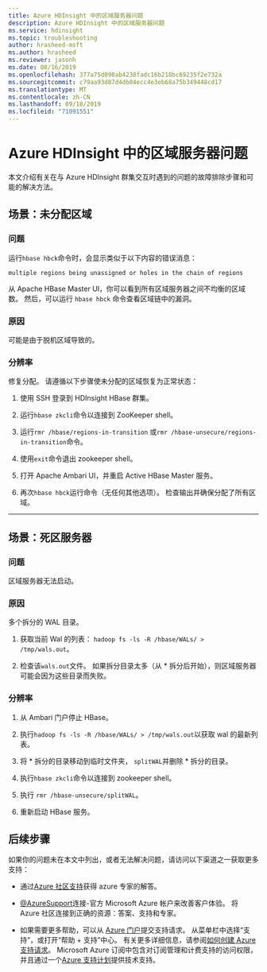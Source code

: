 ```yaml
---
title: Azure HDInsight 中的区域服务器问题
description: Azure HDInsight 中的区域服务器问题
ms.service: hdinsight
ms.topic: troubleshooting
author: hrasheed-msft
ms.author: hrasheed
ms.reviewer: jasonh
ms.date: 08/16/2019
ms.openlocfilehash: 377a75d098ab4238fadc16b218bc69235f2e732a
ms.sourcegitcommit: c79aa93d87d4db04ecc4e3eb68a75b349448cd17
ms.translationtype: MT
ms.contentlocale: zh-CN
ms.lasthandoff: 09/18/2019
ms.locfileid: "71091551"
---
```

# <a name="issues-with-region-servers-in-azure-hdinsight"></a>Azure HDInsight 中的区域服务器问题

本文介绍有关在与 Azure HDInsight 群集交互时遇到的问题的故障排除步骤和可能的解决方法。

## <a name="scenario-unassigned-regions"></a>场景：未分配区域

### <a name="issue"></a>问题

运行`hbase hbck`命令时，会显示类似于以下内容的错误消息：

```
multiple regions being unassigned or holes in the chain of regions
```

从 Apache HBase Master UI，你可以看到所有区域服务器之间不均衡的区域数。 然后，可以运行 `hbase hbck` 命令查看区域链中的漏洞。

### <a name="cause"></a>原因

可能是由于脱机区域导致的。

### <a name="resolution"></a>分辨率

修复分配。 请遵循以下步骤使未分配的区域恢复为正常状态：

1. 使用 SSH 登录到 HDInsight HBase 群集。

1. 运行`hbase zkcli`命令以连接到 ZooKeeper shell。

1. 运行`rmr /hbase/regions-in-transition` 或`rmr /hbase-unsecure/regions-in-transition`命令。

1. 使用`exit`命令退出 zookeeper shell。

1. 打开 Apache Ambari UI，并重启 Active HBase Master 服务。

1. 再次`hbase hbck`运行命令（无任何其他选项）。 检查输出并确保分配了所有区域。

---

## <a name="scenario-dead-region-servers"></a>场景：死区服务器

### <a name="issue"></a>问题

区域服务器无法启动。

### <a name="cause"></a>原因

多个拆分的 WAL 目录。

1. 获取当前 Wal 的列表： `hadoop fs -ls -R /hbase/WALs/ > /tmp/wals.out`。

1. 检查该`wals.out`文件。 如果拆分目录太多（从 * 拆分后开始），则区域服务器可能会因为这些目录而失败。

### <a name="resolution"></a>分辨率

1. 从 Ambari 门户停止 HBase。

1. 执行`hadoop fs -ls -R /hbase/WALs/ > /tmp/wals.out`以获取 wal 的最新列表。

1. 将 * 拆分的目录移动到临时文件夹， `splitWAL`并删除 * 拆分的目录。

1. 执行`hbase zkcli`命令以连接到 zookeeper shell。

1. 执行 `rmr /hbase-unsecure/splitWAL`。

1. 重新启动 HBase 服务。

## <a name="next-steps"></a>后续步骤

如果你的问题未在本文中列出，或者无法解决问题，请访问以下渠道之一获取更多支持：

* 通过[Azure 社区支持](https://azure.microsoft.com/support/community/)获得 azure 专家的解答。

* [@AzureSupport](https://twitter.com/azuresupport)连接-官方 Microsoft Azure 帐户来改善客户体验。 将 Azure 社区连接到正确的资源：答案、支持和专家。

* 如果需要更多帮助，可以从 [Azure 门户](https://portal.azure.com/?#blade/Microsoft_Azure_Support/HelpAndSupportBlade/)提交支持请求。 从菜单栏中选择“支持”，或打开“帮助 + 支持”中心。 有关更多详细信息，请参阅[如何创建 Azure 支持请求](https://docs.microsoft.com/azure/azure-supportability/how-to-create-azure-support-request)。 Microsoft Azure 订阅中包含对订阅管理和计费支持的访问权限，并且通过一个[Azure 支持计划](https://azure.microsoft.com/support/plans/)提供技术支持。
